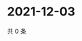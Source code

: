 # 2021-12-03

共 0 条

<!-- BEGIN WEIBO -->
<!-- 最后更新时间 Fri Dec 03 2021 08:49:18 GMT+0800 (China Standard Time) -->

<!-- END WEIBO -->
